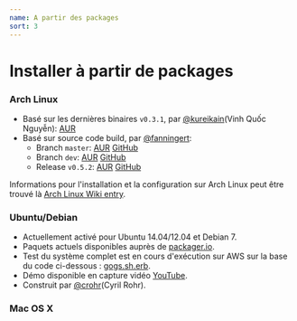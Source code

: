 ```yaml
---
name: A partir des packages
sort: 3
---
```


# Installer à partir de packages

### Arch Linux

- Basé sur les dernières binaires `v0.3.1`, par [@kureikain](https://github.com/kureikain)(Vinh Quốc Nguyễn): [AUR](https://aur.archlinux.org/packages/gogs/)
- Basé sur source code build, par [@fanningert](https://github.com/fanningert):
	- Branch `master`: [AUR](https://aur.archlinux.org/packages/gogs-git/) [GitHub](https://github.com/fanningert/PKGBUILDs/tree/master/aur/gogs-git)
	- Branch `dev`: [AUR](https://aur.archlinux.org/packages/gogs-git-dev/) [GitHub](https://github.com/fanningert/PKGBUILDs/tree/master/aur/gogs-git-dev)
	- Release `v0.5.2`: [AUR](https://aur.archlinux.org/packages/gogs/) [GitHub](https://github.com/fanningert/PKGBUILDs/tree/master/aur/gogs)

Informations pour l'installation et la configuration sur Arch Linux peut être trouvé là [Arch Linux Wiki entry](https://wiki.archlinux.org/index.php/Gogs).

### Ubuntu/Debian

- Actuellement activé pour  Ubuntu 14.04/12.04 et Debian 7.
- Paquets actuels disponibles auprès de [packager.io](https://packager.io/gh/pkgr/gogs).
- Test du système complet est en cours d'exécution sur AWS sur la base du code ci-dessous : [gogs.sh.erb](https://github.com/pkgr/showcase/blob/master/data/gogs.sh.erb).
- Démo disponible en capture vidéo [YouTube](http://www.youtube.com/watch?v=xllP7BP_qgs&feature=youtu.be).
- Construit par [@crohr](https://github.com/crohr)(Cyril Rohr).

### Mac OS X
